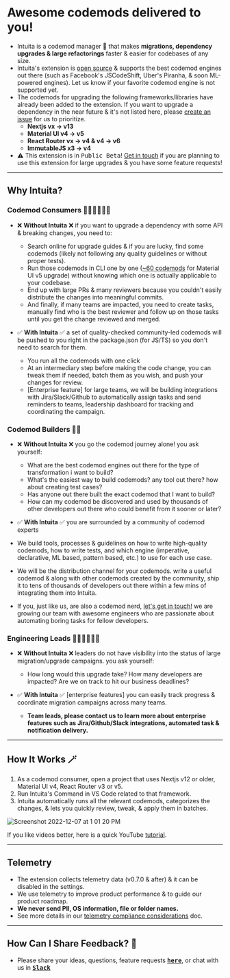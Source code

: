 # Awesome codemods delivered to you!

- Intuita is a codemod manager 🤖 that makes **migrations, dependency upgrades & large refactorings** faster & easier for codebases of any size.
- Intuita's extension is [open source](https://github.com/intuita-inc/intuita-vscode-extension) & supports the best codemod engines out there (such as Facebook's JSCodeShift, Uber's Piranha, & soon ML-powered engines). Let us know if your favorite codemod engine is not supported yet.
- The codemods for upgrading the following frameworks/libraries have already been added to the extension. If you want to upgrade a dependency in the near future & it's not listed here, please [create an issue](https://github.com/intuita-inc/intuita-vscode-extension/issues/new) for us to prioritize.
  - **Nextjs vx → v13**  
  - **Material UI v4 → v5** 
  - **React Router vx → v4 & v4 → v6**
  - **ImmutableJS x3 -> v4**
- ⚠️ This extension is in <kbd>Public Beta</kbd>! [Get in touch](https://join.slack.com/t/intuita-inc/shared_invite/zt-1bjj5exxi-95yPfWi71HcO2p_sS5L2wA) if you are planning to use this extension for large upgrades & you have some feature requests!


---

## Why Intuita?

### Codemod Consumers 🧑🏾‍💻👩🏻‍💻
- ❌ **Without Intuita** ❌ if you want to upgrade a dependency with some API & breaking changes, you need to:
  - Search online for upgrade guides & if you are lucky, find some codemods (likely not following any quality guidelines or without proper tests).
  - Run those codemods in CLI one by one ([~60 codemods](https://github.com/mui/material-ui/tree/master/packages/mui-codemod/src/v5.0.0) for Material UI v5 upgrade) without knowing which one is actually applicable to your codebase.
  - End up with large PRs & many reviewers because you couldn't easily distribute the changes into meaningful commits.
  - And finally, if many teams are impacted, you need to create tasks, manually find who is the best reviewer and follow up on those tasks until you get the change reviewed and merged.

- ✅ **With Intuita** ✅ a set of quality-checked community-led codemods will be pushed to you right in the package.json (for JS/TS) so you don't need to search for them. 
  - You run all the codemods with one click
  - At an intermediary step before making the code change, you can tweak them if needed, batch them as you wish, and push your changes for review.
  - [Enterprise feature] for large teams, we will be building integrations with Jira/Slack/Github to automatically assign tasks and send reminders to teams, leadership dashboard for tracking and coordinating the campaign.

### Codemod Builders 🥷🏼
- ❌ **Without Intuita** ❌ you go the codemod journey alone! you ask yourself:
  - What are the best codemod engines out there for the type of transformation i want to build?
  - What's the easiest way to build codemods? any tool out there? how about creating test cases?
  - Has anyone out there built the exact codemod that I want to build?
  - How can my codemod be discovered and used by thousands of other developers out there who could benefit from it sooner or later?
 
 - ✅ **With Intuita** ✅ you are surrounded by a community of codemod experts
  - We build tools, processes & guidelines on how to write high-quality codemods, how to write tests, and which engine (imperative, declarative, ML based, pattern based, etc.) to use for each use case. 
  - We will be the distribution channel for your codemods. write a useful codemod & along with other codemods created by the community, ship it to tens of thousands of developers out there within a few mins of integrating them into Intuita. 
  - If you, just like us, are also a codemod nerd, [let's get in touch!](https://join.slack.com/t/intuita-inc/shared_invite/zt-1bjj5exxi-95yPfWi71HcO2p_sS5L2wA) we are growing our team with awesome engineers who are passionate about automating boring tasks for fellow developers.


### Engineering Leads 👩🏾‍💼👨🏻‍💼
- ❌ **Without Intuita** ❌ leaders do not have visibility into the status of large migration/upgrade campaigns. you ask yourself:
  - How long would this upgrade take? How many developers are impacted? Are we on track to hit our business deadlines?

- ✅ **With Intuita** ✅ [enterprise features] you can easily track progress & coordinate migration campaigns across many teams.
  - **Team leads, please contact us to learn more about enterprise features such as Jira/Github/Slack integrations, automated task & notification delivery.**

---

## How It Works 🪄

1. As a codemod consumer, open a project that uses Nextjs v12 or older, Material UI v4, React Router v3 or v5.
2. Run Intuita's Command in VS Code related to that framework.
3. Intuita automatically runs all the relevant codemods, categorizes the changes, & lets you quickly review, tweak, & apply them in batches.

![Screenshot 2022-12-07 at 1 01 20 PM](https://user-images.githubusercontent.com/78109534/206294943-1dc51334-15d5-4a5f-8b9c-a701cab0ccca.png)

If you like videos better, here is a quick YouTube [tutorial](https://www.youtube.com/watch?v=pEGdu-cpu5k).

---
## Telemetry
- The extension collects telemetry data (v0.7.0 & after) & it can be disabled in the settings.
- We use telemetry to improve product performance & to guide our product roadmap.
- **We never send PII, OS information, file or folder names.**  
- See more details in our [telemetry compliance considerations](https://intuita.quip.com/ntdTAusXcdUJ/Telemetry-Compliance) doc.

---
## How Can I Share Feedback? 🎁

- Please share your ideas, questions, feature requests <kbd>[**here**](https://feedback.intuita.io/feature-requests)</kbd>, or chat with us in <kbd>[**Slack**](https://join.slack.com/t/intuita-inc/shared_invite/zt-1bjj5exxi-95yPfWi71HcO2p_sS5L2wA)</kbd>
<br>  
</br>
